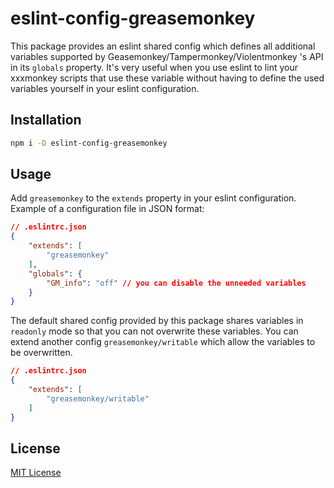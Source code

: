 # eslint-config-greasemonkey

This package provides an eslint shared config which defines all additional variables supported by Geasemonkey/Tampermonkey/Violentmonkey 's API in its  `globals` property. It's very useful when you use eslint to lint your xxxmonkey scripts that use these variable without having to define the used variables yourself in your eslint configuration.

## Installation
```bash
npm i -D eslint-config-greasemonkey
```

## Usage
Add `greasemonkey` to the `extends` property in your eslint configuration. Example of a configuration file in JSON format:
```json
// .eslintrc.json
{
    "extends": [
        "greasemonkey"
    ],
    "globals": {
        "GM_info": "off" // you can disable the unneeded variables
    }
}
```

The default shared config provided by this package shares variables in `readonly` mode so that you can not overwrite these variables. You can extend another config `greasemonkey/writable` which allow the variables to be overwritten.
```json
// .eslintrc.json
{
    "extends": [
        "greasemonkey/writable"
    ]
}
```

## License
[MIT License](./LICENSE)

